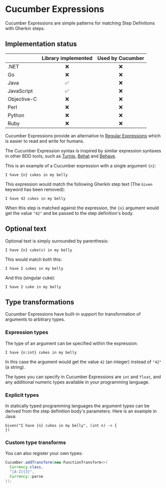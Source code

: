 # Cucumber Expressions

Cucumber Expressions are simple patterns for matching Step Definitions with
Gherkin steps.

## Implementation status

|               | Library implemented | Used by Cucumber |
|     :---      |         :---:       |      :---:       |
| .NET          |           ❌        |        ❌        |
| Go            |           ❌        |        ❌        |
| Java          |           ✅        |        ❌        |
| JavaScript    |           ✅        |        ❌        |
| Objective-C   |           ❌        |        ❌        |
| Perl          |           ❌        |        ❌        |
| Python        |           ❌        |        ❌        |
| Ruby          |           ❌        |        ❌        |

Cucumber Expressions provide an alternative to [Regular Expressions](https://en.wikipedia.org/wiki/Regular_expression)
which is easier to read and write for humans.

The Cucumber Expression syntax is inspired by similar expression syntaxes in
other BDD tools, such as [Turnip](https://github.com/jnicklas/turnip), [Behat](https://github.com/Behat/Behat) and [Behave](https://github.com/behave/behave).

This is an example of a Cucumber expression with a single argument `{n}`:

    I have {n} cukes in my belly

This expression would match the following Gherkin step text (The `Given ` keyword has been removed):

    I have 42 cukes in my belly

When this step is matched against the expression, the `{n}` argument would get the
value `"42"` and be passed to the step definition's body.

## Optional text

Optional text is simply surrounded by parenthesis:

    I have {n} cuke(s) in my belly

This would match both this:

    I have 2 cukes in my belly

And this (singular cuke):

    I have 2 cuke in my belly

## Type transformations

Cucumber Expressions have built-in support for transformation of arguments to
arbitrary types.

### Expression types

The type of an argument can be specified within the expression:

    I have {n:int} cukes in my belly

In this case the argument would get the value `42` (an integer) instead of `"42"`
(a string).

The types you can specify in Cucumber Expressions are `int` and `float`, and any
additional numeric types available in your programming language.

### Explicit types

In statically typed programming languages the argument types can be derived
from the step definition body's parameters. Here is an example in Java:

```
Given("I have {n} cukes in my belly", (int n) -> {
})
```

### Custom type transforms

You can also register your own types:

```java
Cucumber.addTransform(new FunctionTransform<>(
  Currency.class,
  "[A-Z]{3}",
  Currency::parse
));
```

